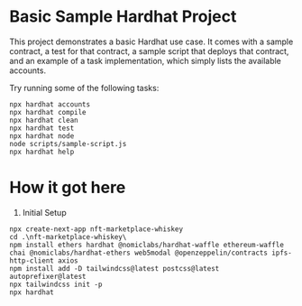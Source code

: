 # Basic Sample Hardhat Project

This project demonstrates a basic Hardhat use case. It comes with a sample contract, a test for that contract, a sample script that deploys that contract, and an example of a task implementation, which simply lists the available accounts.

Try running some of the following tasks:

```shell
npx hardhat accounts
npx hardhat compile
npx hardhat clean
npx hardhat test
npx hardhat node
node scripts/sample-script.js
npx hardhat help
```

# How it got here

1. Initial Setup
```shell
npx create-next-app nft-marketplace-whiskey
cd .\nft-marketplace-whiskey\
npm install ethers hardhat @nomiclabs/hardhat-waffle ethereum-waffle chai @nomiclabs/hardhat-ethers web5modal @openzeppelin/contracts ipfs-http-client axios
npm install add -D tailwindcss@latest postcss@latest autoprefixer@latest
npx tailwindcss init -p
npx hardhat
```
